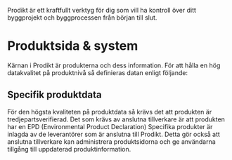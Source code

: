 

Prodikt är ett kraftfullt verktyg för dig som vill ha kontroll över ditt byggprojekt och byggprocessen från början till slut.

# Produktsida & system

Kärnan i Prodikt är produkterna och dess information. För att hålla en hög datakvalitet på produktnivå så definieras datan enligt följande:

## Specifik produktdata

För den högsta kvaliteten på produktdata så krävs det att produkten är tredjepartsverifierad. Det som krävs av anslutna tillverkare är att produkten har en EPD (Environmental Product Declaration) Specifika produkter är inlagda av de leverantörer som är anslutna till Prodikt. 
Detta gör också att anslutna tillverkare kan administrera produktsidorna och ge användarna tillgång till uppdaterad produktinformation.
